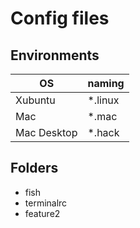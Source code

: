 # Config files
## Environments
 OS | naming
--- | --- 
Xubuntu | *.linux
Mac | *.mac
Mac Desktop  |  *.hack

## Folders
- fish 
- terminalrc
- feature2
